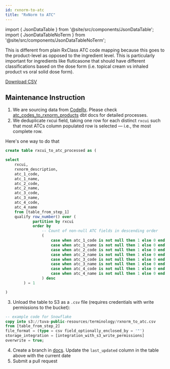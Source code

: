 ```yaml
---
id: rxnorm-to-atc
title: "RxNorm to ATC"
---
```


import { JsonDataTable } from '@site/src/components/JsonDataTable';
import { JsonDataTableNoTerm } from '@site/src/components/JsonDataTableNoTerm';

This is different from plain RxClass ATC code mapping because this goes to the product-level as opposed to the ingredient level. This is particularly important for ingredients like fluticasone that should have different classifications based on the dose form (i.e. topical cream vs inhaled product vs oral solid dose form).

<JsonDataTableNoTerm  jsonPath="nodes.seed\.the_tuva_project\.terminology__rxnorm_to_atc.columns" />

<a href="https://tuva-public-resources.s3.amazonaws.com/versioned_terminology/latest/rxnorm_to_atc.csv_0_0_0.csv.gz">Download CSV</a>

## Maintenance Instruction

1. We are sourcing data from [CodeRx](https://coderx.io/). Please check [atc_codes_to_rxnorm_products](https://coderxio.github.io/sagerx/#!/model/model.sagerx.atc_codes_to_rxnorm_products) dbt docs for detailed processes.
2. We deduplicate rxcui field, taking one row for each distinct `rxcui` such that most ATCs column populated row is selected — i.e., the most complete row.

Here's one way to do that

```sql
create table rxcui_to_atc_processed as (

select 
    rxcui, 
    rxnorm_description, 
    atc_1_code, 
    atc_1_name, 
    atc_2_code, 
    atc_2_name, 
    atc_3_code, 
    atc_3_name, 
    atc_4_code, 
    atc_4_name
    from [table_from_step_1]
    qualify row_number() over (
            partition by rxcui 
            order by 
                -- Count of non-null ATC fields in descending order
                ( 
                    case when atc_1_code is not null then 1 else 0 end +
                    case when atc_1_name is not null then 1 else 0 end +
                    case when atc_2_code is not null then 1 else 0 end +
                    case when atc_2_name is not null then 1 else 0 end +
                    case when atc_3_code is not null then 1 else 0 end +
                    case when atc_3_name is not null then 1 else 0 end +
                    case when atc_4_code is not null then 1 else 0 end +
                    case when atc_4_name is not null then 1 else 0 end
                ) desc
        ) = 1

)
```
3. Unload the table to S3 as a `.csv` file (requires credentials with write permissions to the bucket):
```sql
-- example code for Snowflake
copy into s3://tuva-public-resources/terminology/rxnorm_to_atc.csv
from [table_from_step_2]
file_format = (type = csv field_optionally_enclosed_by = '"')
storage_integration = [integration_with_s3_write_permissions]
overwrite = true;
```
4. Create a branch in [docs](https://github.com/tuva-health/docs). Update the `last_updated` column in the table above with the current date
5. Submit a pull request
